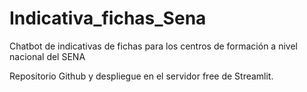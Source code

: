 # Indicativa_fichas_Sena
Chatbot de indicativas de fichas para los centros de formación a nivel nacional del SENA

Repositorio Github  y despliegue en el servidor free de Streamlit.
